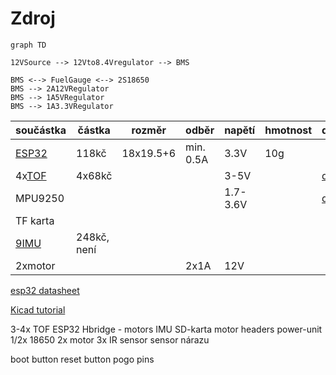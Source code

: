 # Zdroj
```mermaid
graph TD

12VSource --> 12Vto8.4Vregulator --> BMS

BMS <--> FuelGauge <--> 2S18650
BMS --> 2A12VRegulator
BMS --> 1A5VRegulator
BMS --> 1A3.3VRegulator

```


| součástka                                                                                        | částka      | rozměr    | odběr     | napětí   | hmotnost | datasheet                                                                                   |
| ------------------------------------------------------------------------------------------------ | ----------- | --------- | --------- | -------- | -------- | ------------------------------------------------------------------------------------------- |
| [ESP32](https://www.laskakit.cz/espressif-esp32-wroom-32-2-4ghz-wifi-bluetooth-modul/)           | 118kč       | 18x19.5+6 | min. 0.5A | 3.3V     | 10g      |                                                                                             |
| 4x[TOF](https://www.laskakit.cz/laserovy-senzor-vzdalenosti-gy-vl53l0x-i2c/)                     | 4x68kč      |           |           | 3-5V     |          | [datasheet](file:///home/radek/Downloads/vl53l0x.pdf)                                       |
| MPU9250                                                                                          |             |           |           | 1.7-3.6V |          | [datasheet](https://invensense.tdk.com/wp-content/uploads/2015/02/PS-MPU-9250A-01-v1.1.pdf) |
| TF karta                                                                                         |             |           |           |          |          |                                                                                             |
| [9IMU](https://www.laskakit.cz/arduino-9dof-gyroskop-akcelerometr-magnetometr-mpu-9250-spi-iic/) | 248kč, není |           |           |          |          |                                                                                             |
| 2xmotor                                                                                          |             |           | 2x1A      | 12V      |          |                                                                                             |

[esp32 datasheet](https://www.espressif.com/sites/default/files/documentation/esp32-wroom-32_datasheet_en.pdf)

[Kicad tutorial](https://www.youtube.com/watch?v=SFJRHFMOhQA)

3-4x TOF
ESP32
Hbridge - motors
IMU
SD-karta
motor headers
power-unit
1/2x 18650
2x motor
3x IR sensor
sensor nárazu

boot button
reset button
pogo pins

